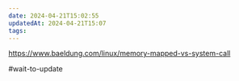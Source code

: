 ```yaml
---
date: 2024-04-21T15:02:55
updatedAt: 2024-04-21T15:07
tags: 
---
```

https://www.baeldung.com/linux/memory-mapped-vs-system-call

#wait-to-update 